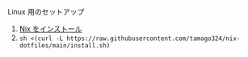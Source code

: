 Linux 用のセットアップ

1. [Nix をインストール](https://nix.dev/tutorials/install-nix)
2. `sh <(curl -L https://raw.githubusercontent.com/tamago324/nix-dotfiles/main/install.sh)`
